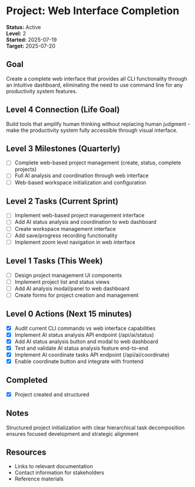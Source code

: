 # Project: Web Interface Completion

**Status:** Active  
**Level:** 2  
**Started:** 2025-07-19  
**Target:** 2025-07-20

## Goal
Create a complete web interface that provides all CLI functionality through an intuitive dashboard, eliminating the need to use command line for any productivity system features.

## Level 4 Connection (Life Goal)
Build tools that amplify human thinking without replacing human judgment - make the productivity system fully accessible through visual interface.

## Level 3 Milestones (Quarterly)
- [ ] Complete web-based project management (create, status, complete projects)
- [ ] Full AI analysis and coordination through web interface
- [ ] Web-based workspace initialization and configuration

## Level 2 Tasks (Current Sprint)
- [ ] Implement web-based project management interface
- [ ] Add AI status analysis and coordination to web dashboard
- [ ] Create workspace management interface
- [ ] Add save/progress recording functionality
- [ ] Implement zoom level navigation in web interface

## Level 1 Tasks (This Week)
- [ ] Design project management UI components
- [ ] Implement project list and status views
- [ ] Add AI analysis modal/panel to web dashboard
- [ ] Create forms for project creation and management

## Level 0 Actions (Next 15 minutes)
- [x] Audit current CLI commands vs web interface capabilities  
- [x] Implement AI status analysis API endpoint (/api/ai/status)
- [x] Add AI status analysis button and modal to web dashboard
- [x] Test and validate AI status analysis feature end-to-end
- [x] Implement AI coordinate tasks API endpoint (/api/ai/coordinate)
- [x] Enable coordinate button and integrate with frontend

## Completed
- [x] Project created and structured

## Notes
Structured project initialization with clear hierarchical task decomposition ensures focused development and strategic alignment

## Resources
- Links to relevant documentation
- Contact information for stakeholders
- Reference materials
